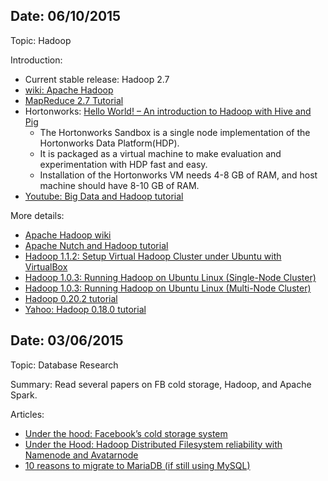 Date: 06/10/2015
-----

Topic: Hadoop

Introduction:

 - Current stable release: Hadoop 2.7
 - <a href="http://en.wikipedia.org/wiki/Apache_Hadoop">wiki: Apache Hadoop</a>
 - <a href="http://hadoop.apache.org/docs/current/hadoop-mapreduce-client/hadoop-mapreduce-client-core/MapReduceTutorial.html">MapReduce 2.7 Tutorial</a>
 - Hortonworks: <a href="http://hortonworks.com/hadoop-tutorial/hello-world-an-introduction-to-hadoop-hcatalog-hive-and-pig/">Hello World! – An introduction to Hadoop with Hive and Pig</a>
   - The Hortonworks Sandbox is a single node implementation of the Hortonworks Data Platform(HDP). 
   - It is packaged as a virtual machine to make evaluation and experimentation with HDP fast and easy.
   - Installation of the Hortonworks VM needs 4-8 GB of RAM, and host machine should have 8-10 GB of RAM.
 - <a href="https://www.youtube.com/watch?v=A02SRdyoshM">Youtube: Big Data and Hadoop tutorial</a>

More details:
 - <a href="http://wiki.apache.org/hadoop/">Apache Hadoop wiki</a>
 - <a href="https://wiki.apache.org/nutch/NutchHadoopTutorial">Apache Nutch and Hadoop tutorial</a>
 - <a href="http://cs.smith.edu/dftwiki/index.php/Setup_Virtual_Hadoop_Cluster_under_Ubuntu_with_VirtualBox">Hadoop 1.1.2: Setup Virtual Hadoop Cluster under Ubuntu with VirtualBox</a>
 - <a href="http://www.michael-noll.com/tutorials/running-hadoop-on-ubuntu-linux-single-node-cluster/">Hadoop 1.0.3: Running Hadoop on Ubuntu Linux (Single-Node Cluster)</a>
 - <a href="http://www.michael-noll.com/tutorials/running-hadoop-on-ubuntu-linux-multi-node-cluster/">Hadoop 1.0.3: Running Hadoop on Ubuntu Linux (Multi-Node Cluster)</a>
 - <a href="http://hadooptutorial.wikispaces.com/Hadoop">Hadoop 0.20.2 tutorial</a>
 - <a href="https://developer.yahoo.com/hadoop/tutorial/index.html">Yahoo: Hadoop 0.18.0 tutorial</a>


Date: 03/06/2015
-----

Topic: Database Research

Summary: Read several papers on FB cold storage, Hadoop, and Apache Spark.

Articles: 

 - <a href="https://code.facebook.com/posts/1433093613662262/-under-the-hood-facebook-s-cold-storage-system-/?hn=1">Under the hood: Facebook’s cold storage system </a>
 - <a href="https://code.facebook.com/posts/378953568900147/under-the-hood-hadoop-distributed-filesystem-reliability-with-namenode-and-avatarnode/">Under the Hood: Hadoop Distributed Filesystem reliability with Namenode and Avatarnode </a>
 - <a href="https://seravo.fi/2015/10-reasons-to-migrate-to-mariadb-if-still-using-mysql">10 reasons to migrate to MariaDB (if still using MySQL)</a>





